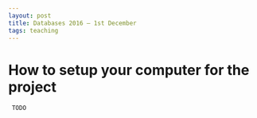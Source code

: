 ```yaml
---
layout: post
title: Databases 2016 – 1st December
tags: teaching
---
```


# How to setup your computer for the project
     TODO

